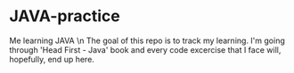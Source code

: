 # JAVA-practice
Me learning JAVA \n
The goal of this repo is to track my learning. I'm going through 'Head First - Java' book and every code excercise that I face will, hopefully, end up here.
